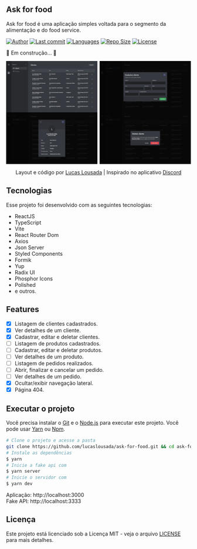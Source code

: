 ## Ask for food

Ask for food é uma aplicação simples voltada para o segmento da alimentação e do food service.

[![Author](https://img.shields.io/badge/author-Lucas_Lousada-202225?style=flat-square)](https://github.com/lucaslousada)
[![Last commit](https://img.shields.io/github/last-commit/lucaslousada/ask-for-food?color=202225&style=flat-square)](#)
[![Languages](https://img.shields.io/github/languages/count/lucaslousada/ask-for-food?color=202225&style=flat-square)](#)
[![Repo Size](https://img.shields.io/github/repo-size/lucaslousada/ask-for-food?color=202225&style=flat-square)](#)
[![License](https://img.shields.io/github/license/lucaslousada/ask-for-food?color=202225&style=flat-square)](LICENSE.md)

🚧 Em construção... 🚧

<div style="display: flex; flex-wrap: wrap; gap: 1%;">
  <img alt="Tabela de clientes" src="./.github/app-preview-1.png" width="49.5%">
  <img alt="Formulário de cliente" src="./.github/app-preview-2.png" width="49.5%">
  <img alt="Ver detalhes de um cliente" src="./.github/app-preview-3.png" width="49.5%">
  <img alt="Deletar cliente" src="./.github/app-preview-4.png" width="49.5%">
</div>
<p align="center">
  Layout e código por <a href="https://github.com/lucaslousada">Lucas Lousada</a> | Inspirado no aplicativo <a href="https://discord.com/">Discord</a>
</p>

## Tecnologias

Esse projeto foi desenvolvido com as seguintes tecnologias:

- ReactJS
- TypeScript
- Vite
- React Router Dom
- Axios
- Json Server
- Styled Components
- Formik
- Yup
- Radix UI
- Phosphor Icons
- Polished
- e outros.

## Features

- [x] Listagem de clientes cadastrados.
- [x] Ver detalhes de um cliente.
- [x] Cadastrar, editar e deletar clientes.
- [ ] Listagem de produtos cadastrados.
- [ ] Cadastrar, editar e deletar produtos.
- [ ] Ver detalhes de um produto.
- [ ] Listagem de pedidos realizados.
- [ ] Abrir, finalizar e cancelar um pedido.
- [ ] Ver detalhes de um pedido.
- [x] Ocultar/exibir navegação lateral.
- [x] Página 404.

## Executar o projeto

Você precisa instalar o [Git](https://git-scm.com/downloads) e o [Node.js](https://nodejs.org/en/download/) para executar este projeto.
Você pode usar [Yarn](https://yarnpkg.com/) ou [Npm](https://nodejs.org/en/download/).

```bash
# Clone o projeto e acesse a pasta
git clone https://github.com/lucaslousada/ask-for-food.git && cd ask-for-food
# Instale as dependências
$ yarn
# Inicie a fake api com
$ yarn server
# Inicie o servidor com
$ yarn dev
```

Aplicação: http://localhost:3000  
Fake API: http://localhost:3333

## Licença

Este projeto está licenciado sob a Licença MIT - veja o arquivo [LICENSE](LICENSE.md) para mais detalhes.
